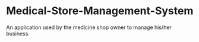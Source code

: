 # Medical-Store-Management-System
An application used by the medicine shop owner to manage his/her business.
